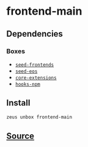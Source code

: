 
frontend-main
====================






## Dependencies
### Boxes
* [`seed-frontends`](seed-frontends.md)
* [`seed-eos`](seed-eos.md)
* [`core-extensions`](core-extensions.md)
* [`hooks-npm`](hooks-npm.md)




## Install
```bash
zeus unbox frontend-main
```












## [Source](https://github.com/liquidapps-io/zeus-sdk/tree/master/boxes/groups/frontends/frontend-main)